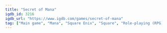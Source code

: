 ```yaml
---
title: "Secret of Mana"
igdb_id: 3216
igdb_url: "https://www.igdb.com/games/secret-of-mana"
tag: ["Main game", "Mana", "Square Enix", "Square", "Role-playing (RPG)", "Single player", "Multiplayer", "Co-operative", "Bird view / Isometric", "Action", "Fantasy", "Open world"]
---
```


